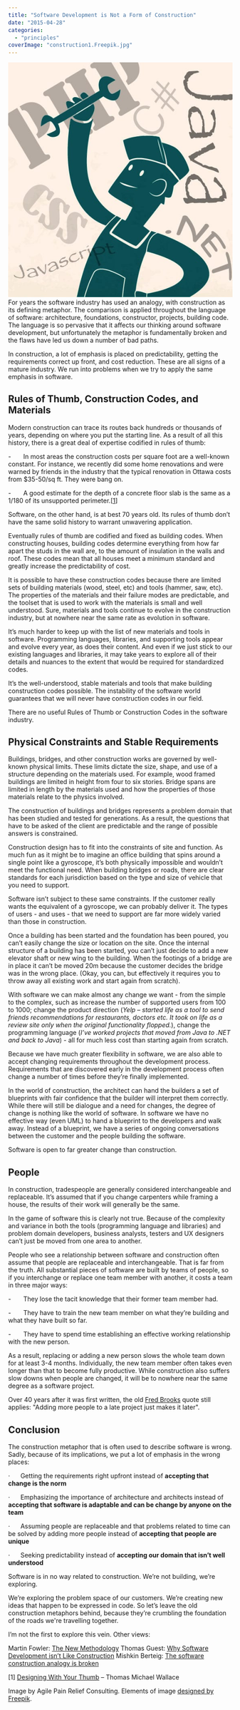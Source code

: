 ```yaml
---
title: "Software Development is Not a Form of Construction"
date: "2015-04-28"
categories: 
  - "principles"
coverImage: "construction1.Freepik.jpg"
---
```


![icon of a person in overalls with a wrench, with various acronyms of well-known scripting and programming languages in the background](images/construction1.Freepik.jpg)For years the software industry has used an analogy, with construction as its defining metaphor. The comparison is applied throughout the language of software: architecture, foundations, constructor, projects, building code. The language is so pervasive that it affects our thinking around software development, but unfortunately the metaphor is fundamentally broken and the flaws have led us down a number of bad paths.

In construction, a lot of emphasis is placed on predictability­, getting the requirements correct up front, and cost reduction. These are all signs of a mature industry. We run into problems when we try to apply the same emphasis in software.

## Rules of Thumb, Construction Codes, and Materials

Modern construction can trace its routes back hundreds or thousands of years, depending on where you put the starting line. As a result of all this history, there is a great deal of expertise codified in rules of thumb:

\-       In most areas the construction costs per square foot are a well-known constant. For instance, we recently did some home renovations and were warned by friends in the industry that the typical renovation in Ottawa costs from $35-50/sq ft. They were bang on.

\-       A good estimate for the depth of a concrete floor slab is the same as a 1/180 of its unsupported perimeter.\[[1](#footnotes)\]

Software, on the other hand, is at best 70 years old. Its rules of thumb don’t have the same solid history to warrant unwavering application.

Eventually rules of thumb are codified and fixed as building codes. When constructing houses, building codes determine everything from how far apart the studs in the wall are, to the amount of insulation in the walls and roof. These codes mean that all houses meet a minimum standard and greatly increase the predictability of cost.

It is possible to have these construction codes because there are limited sets of building materials (wood, steel, etc) and tools (hammer, saw, etc). The properties of the materials and their failure modes are predictable, and the toolset that is used to work with the materials is small and well understood. Sure, materials and tools continue to evolve in the construction industry, but at nowhere near the same rate as evolution in software.

It’s much harder to keep up with the list of new materials and tools in software. Programming languages, libraries, and supporting tools appear and evolve every year, as does their content. And even if we just stick to our existing languages and libraries, it may take years to explore all of their details and nuances to the extent that would be required for standardized codes.

It’s the well-understood, stable materials and tools that make building construction codes possible. The instability of the software world guarantees that we will never have construction codes in our field.

There are no useful Rules of Thumb or Construction Codes in the software industry.

## Physical Constraints and Stable Requirements

Buildings, bridges, and other construction works are governed by well-known physical limits. These limits dictate the size, shape, and use of a structure depending on the materials used. For example, wood framed buildings are limited in height from four to six stories. Bridge spans are limited in length by the materials used and how the properties of those materials relate to the physics involved.

The construction of buildings and bridges represents a problem domain that has been studied and tested for generations. As a result, the questions that have to be asked of the client are predictable and the range of possible answers is constrained.

Construction design has to fit into the constraints of site and function. As much fun as it might be to imagine an office building that spins around a single point like a gyroscope, it’s both physically impossible and wouldn’t meet the functional need. When building bridges or roads, there are clear standards for each jurisdiction based on the type and size of vehicle that you need to support.

Software isn’t subject to these same constraints. If the customer really wants the equivalent of a gyroscope, we can probably deliver it. The types of users - and uses - that we need to support are far more widely varied than those in construction.

Once a building has been started and the foundation has been poured, you can’t easily change the size or location on the site. Once the internal structure of a building has been started, you can’t just decide to add a new elevator shaft or new wing to the building. When the footings of a bridge are in place it can’t be moved 20m because the customer decides the bridge was in the wrong place. (Okay, you can, but effectively it requires you to throw away all existing work and start again from scratch).

With software we can make almost any change we want - from the simple to the complex, such as increase the number of supported users from 100 to 1000; change the product direction (_Yelp – started life as a tool to send friends recommendations for restaurants, doctors etc. It took on life as a review site only when the original functionality flopped._), change the programming language (_I’ve worked projects that moved from Java to .NET and back to Java_) - all for much less cost than starting again from scratch.

Because we have much greater flexibility in software, we are also able to accept changing requirements throughout the development process. Requirements that are discovered early in the development process often change a number of times before they’re finally implemented.

In the world of construction, the architect can hand the builders a set of blueprints with fair confidence that the builder will interpret them correctly. While there will still be dialogue and a need for changes, the degree of change is nothing like the world of software. In software we have no effective way (even UML) to hand a blueprint to the developers and walk away. Instead of a blueprint, we have a series of ongoing conversations between the customer and the people building the software.

Software is open to far greater change than construction.

## People

In construction, tradespeople are generally considered interchangeable and replaceable. It’s assumed that if you change carpenters while framing a house, the results of their work will generally be the same.

In the game of software this is clearly not true. Because of the complexity and variance in both the tools (programming language and libraries) and problem domain developers, business analysts, testers and UX designers can’t just be moved from one area to another.

People who see a relationship between software and construction often assume that people are replaceable and interchangeable. That is far from the truth. All substantial pieces of software are built by teams of people, so if you interchange or replace one team member with another, it costs a team in three major ways:

\-       They lose the tacit knowledge that their former team member had.

\-       They have to train the new team member on what they’re building and what they have built so far.

\-       They have to spend time establishing an effective working relationship with the new person.

As a result, replacing or adding a new person slows the whole team down for at least 3-4 months. Individually, the new team member often takes even longer than that to become fully productive. While construction also suffers slow downs when people are changed, it will be to nowhere near the same degree as a software project.

Over 40 years after it was first written, the old [Fred Brooks](https://en.wikipedia.org/wiki/The_Mythical_Man-Month) quote still applies: "Adding more people to a late project just makes it later".

## Conclusion

The construction metaphor that is often used to describe software is wrong. Sadly, because of its implications, we put a lot of emphasis in the wrong places:

·      Getting the requirements right upfront instead of **accepting that change is the norm**

·      Emphasizing the importance of architecture and architects instead of **accepting that software is adaptable and can be change by anyone on the team**

·      Assuming people are replaceable and that problems related to time can be solved by adding more people instead of **accepting that people are unique**

·      Seeking predictability instead of **accepting our domain that isn’t well understood**

Software is in no way related to construction. We’re not building, we’re exploring.

We’re exploring the problem space of our customers. We’re creating new ideas that happen to be expressed in code. So let’s leave the old construction metaphors behind, because they’re crumbling the foundation of the roads we're travelling together.

I’m not the first to explore this vein. Other views:

Martin Fowler: [The New Methodology](https://www.martinfowler.com/articles/newMethodology.html#SeparationOfDesignAndConstruction) Thomas Guest: [Why Software Development isn’t Like Construction](https://wordaligned.org/articles/why-software-development-isnt-like-construction) Mishkin Berteig: [The software construction analogy is broken](https://www.kuro5hin.org/story/2003/3/13/211831/159)

\[1\] [Designing With Your Thumb](https://www.beingbrunel.com/designing-with-your-thumb/) – Thomas Michael Wallace

Image by Agile Pain Relief Consulting. Elements of image [designed by Freepik](https://www.freepik.com/).
